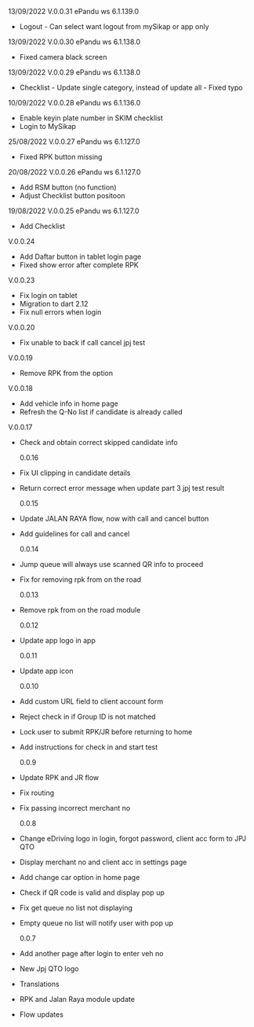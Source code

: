 13/09/2022 V.0.0.31
ePandu ws 6.1.139.0 
- Logout - Can select want logout from mySikap or app only

13/09/2022 V.0.0.30
ePandu ws 6.1.138.0 
- Fixed camera black screen

13/09/2022 V.0.0.29
ePandu ws 6.1.138.0 
- Checklist - Update single category, instead of update all
            - Fixed typo

10/09/2022 V.0.0.28
ePandu ws 6.1.136.0
- Enable keyin plate number in SKIM checklist
- Login to MySikap


25/08/2022 V.0.0.27
ePandu ws 6.1.127.0
- Fixed RPK button missing


20/08/2022 V.0.0.26
ePandu ws 6.1.127.0
- Add RSM button (no function)
- Adjust Checklist button positoon

19/08/2022 V.0.0.25
ePandu ws 6.1.127.0
- Add Checklist


V.0.0.24

- Add Daftar button in tablet login page
- Fixed show error after complete RPK

V.0.0.23

- Fix login on tablet
- Migration to dart 2.12
- Fix null errors when login

V.0.0.20

- Fix unable to back if call cancel jpj test

V.0.0.19

- Remove RPK from the option

V.0.0.18

- Add vehicle info in home page
- Refresh the Q-No list if candidate is already called

V.0.0.17

- Check and obtain correct skipped candidate info

  0.0.16

- Fix UI clipping in candidate details
- Return correct error message when update part 3 jpj test result

  0.0.15

- Update JALAN RAYA flow, now with call and cancel button
- Add guidelines for call and cancel

  0.0.14

- Jump queue will always use scanned QR info to proceed
- Fix for removing rpk from on the road

  0.0.13

- Remove rpk from on the road module

  0.0.12

- Update app logo in app

  0.0.11

- Update app icon

  0.0.10

- Add custom URL field to client account form
- Reject check in if Group ID is not matched
- Lock user to submit RPK/JR before returning to home
- Add instructions for check in and start test

  0.0.9

- Update RPK and JR flow
- Fix routing
- Fix passing incorrect merchant no

  0.0.8

- Change eDriving logo in login, forgot password, client acc form to JPJ QTO
- Display merchant no and client acc in settings page
- Add change car option in home page
- Check if QR code is valid and display pop up
- Fix get queue no list not displaying
- Empty queue no list will notify user with pop up

  0.0.7

- Add another page after login to enter veh no
- New Jpj QTO logo
- Translations
- RPK and Jalan Raya module update
- Flow updates
